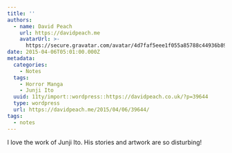 ```yaml
---
title: ''
authors:
  - name: David Peach
    url: https://davidpeach.me
    avatarUrl: >-
      https://secure.gravatar.com/avatar/4d7faf5eee1f055a85788c44936b8995eaab6dfb004e7854ec747ccb272e91ee?s=96&d=mm&r=g
date: 2015-04-06T05:01:00.000Z
metadata:
  categories:
    - Notes
  tags:
    - Horror Manga
    - Junji Ito
  uuid: 11ty/import::wordpress::https://davidpeach.co.uk/?p=39644
  type: wordpress
  url: https://davidpeach.me/2015/04/06/39644/
tags:
  - notes
---
```

I love the work of Junji Ito. His stories and artwork are so disturbing!
